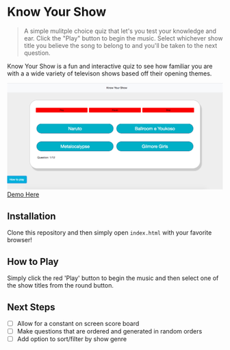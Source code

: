 # Know Your Show
>A simple mulitple choice quiz that let's you test your knowledge and ear.  Click the "Play" button to begin the music.  Select whichever show title you believe the song to belong to and you'll be taken to the next question.

Know Your Show is a fun and interactive quiz to see how familiar you are with a a wide variety of televison shows based off their opening themes.

![](img/screenshot2.png)
 [Demo Here](know-your-show.surge.sh)

## Installation

Clone this repository and then simply open `index.html` with your favorite browser!

## How to Play

Simply click the red 'Play' button to begin the music and then select one of the show titles from the round button.

## Next Steps

- [ ] Allow for a constant on screen score board
- [ ] Make questions that are ordered and generated in random orders
- [ ] Add option to sort/filter by show genre
